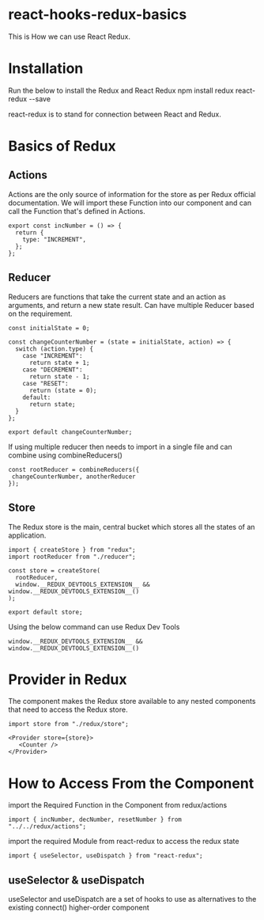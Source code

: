 # react-hooks-redux-basics
This is How we can use React Redux.

# Installation
Run the below to install the Redux and React Redux
npm install redux react-redux --save

react-redux is to stand for connection between React and Redux.

# Basics of Redux

## Actions
Actions are the only source of information for the store as per Redux official documentation. We will import these Function into our component and can call the Function that's defined in Actions.
```
export const incNumber = () => {
  return {
    type: "INCREMENT",
  };
};
```

## Reducer
Reducers are functions that take the current state and an action as arguments, and return a new state result. Can have multiple Reducer based on the requirement.
```
const initialState = 0;

const changeCounterNumber = (state = initialState, action) => {
  switch (action.type) {
    case "INCREMENT":
      return state + 1;
    case "DECREMENT":
      return state - 1;
    case "RESET":
      return (state = 0);
    default:
      return state;
  }
};

export default changeCounterNumber;
```
 If using multiple reducer then needs to import in a single file and can combine using combineReducers() 
 
 ```
 const rootReducer = combineReducers({
  changeCounterNumber, anotherReducer
});
```

## Store
The Redux store is the main, central bucket which stores all the states of an application. 

```
import { createStore } from "redux";
import rootReducer from "./reducer";

const store = createStore(
  rootReducer,
  window.__REDUX_DEVTOOLS_EXTENSION__ && window.__REDUX_DEVTOOLS_EXTENSION__()
);

export default store;
```

Using the below command can use Redux Dev Tools 
```
window.__REDUX_DEVTOOLS_EXTENSION__ && window.__REDUX_DEVTOOLS_EXTENSION__()
```
# Provider in Redux
The <Provider> component makes the Redux store available to any nested components that need to access the Redux store.

```
import store from "./redux/store";

<Provider store={store}>
   <Counter />
</Provider>
```

# How to Access From the Component

import the Required Function in the Component from redux/actions
```
import { incNumber, decNumber, resetNumber } from "../../redux/actions";
```
import the required Module from react-redux to access the redux state

```
import { useSelector, useDispatch } from "react-redux";
```

## useSelector & useDispatch
useSelector and useDispatch are a set of hooks to use as alternatives to the existing connect() higher-order component

